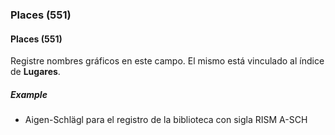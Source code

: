 ### Places (551)

#### Places (551)

Registre nombres gráficos en este campo. El mismo está vinculado al índice de **Lugares**.

##### Example

- Aigen-Schlägl para el registro de la biblioteca con sigla RISM A-SCH
